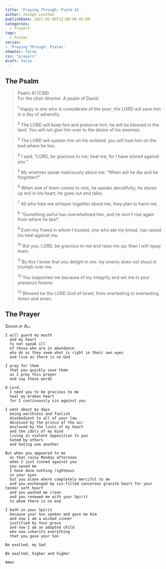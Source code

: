 ```yaml
---
title: 'Praying Through: Psalm 41'
author: Joseph Louthan
publishDate: 2021-02-09T12:00:00-05:00
categories:
  - Prayers
tags:
  - Psalms
series:
- 'Praying Through: Psalms'
showtoc: false
css: "prayers"
draft: false
---
```

## The Psalm

>Psalm 41 (CSB)  
><sup></sup> For the choir director. A psalm of David. 

><sup>1</sup> Happy is one who is considerate of the poor; the LORD will save him in a day of adversity. 

><sup>2</sup> The LORD will keep him and preserve him; he will be blessed in the land. You will not give him over to the desire of his enemies. 

><sup>3</sup> The LORD will sustain him on his sickbed; you will heal him on the bed where he lies. 

><sup>4</sup> I said, “LORD, be gracious to me; heal me, for I have sinned against you.” 

><sup>5</sup> My enemies speak maliciously about me: “When will he die and be forgotten?” 

><sup>6</sup> When one of them comes to visit, he speaks deceitfully; he stores up evil in his heart; he goes out and talks. 

><sup>7</sup> All who hate me whisper together about me; they plan to harm me. 

><sup>8</sup> “Something awful has overwhelmed him, and he won’t rise again from where he lies!” 

><sup>9</sup> Even my friend in whom I trusted, one who ate my bread, has raised his heel against me. 

><sup>10</sup> But you, LORD, be gracious to me and raise me up; then I will repay them. 

><sup>11</sup> By this I know that you delight in me: my enemy does not shout in triumph over me. 

><sup>12</sup> You supported me because of my integrity and set me in your presence forever. 

><sup>13</sup> Blessed be the LORD God of Israel, from everlasting to everlasting. Amen and amen.

## The Prayer

<div style="font-variant: small-caps;">
Savior of All
</div>

```text
I will guard my mouth
  and my heart
  to not speak ill
  of those who are in abundance
  who do as they seem what is right in their own eyes
  and live as there is no God

I pray for them
  that you quickly save them
  as I pray this prayer
  and say these words

O Lord,
  I need you to be gracious to me
  heal my broken heart
  for I continuously sin against you

I went about my days
  being worthless and foolish
  disobedient to all of your law
  deceived by the prince of the air
  enslaved by the lusts of my heart
  and the idols of my mind
  living in violent opposition to you
  hated by others
  and hating one another

But when you appeared to me
  on that rainy Monday afternoon
  when I just sinned against you
  you saved me
  I have done nothing righteous
  in your eyes
  but you alone where completely merciful to me
  and you exchanged my sin-filled cancerous granite heart for your tender soft heart
  and you washed me clean
  and you renewed me with your Spirit
  to whom there is no end

I bath in your Spirit
  because your Son spoken and gave me Him
  and now I am a wicked sinner
  justified by Your grace
  and now I am an adopted child
  who now inherits everything
  that you gave your Son

Be exalted, my God

Be exalted, higher and higher

Amen
```
